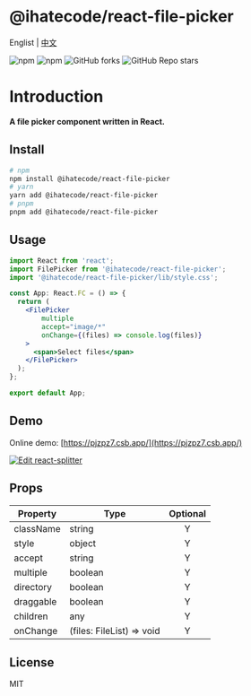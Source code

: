# @ihatecode/react-file-picker

Englist | <a href="https://github.com/zctcode/react-file-picker/blob/main/README-zh_CN.md" target="_blank">中文</a>

<p>
<img alt="npm" src="https://img.shields.io/npm/v/@ihatecode/react-file-picker?logo=npm&color=%234ac41c">
<img alt="npm" src="https://img.shields.io/npm/dm/@ihatecode/react-file-picker?logo=npm&color=%234ac41c">
<img alt="GitHub forks" src="https://img.shields.io/github/forks/zctcode/react-file-picker">
<img alt="GitHub Repo stars" src="https://img.shields.io/github/stars/zctcode/react-file-picker">
</p>

# Introduction
**A file picker component written in React.**

## Install
```bash
# npm
npm install @ihatecode/react-file-picker
# yarn
yarn add @ihatecode/react-file-picker
# pnpm
pnpm add @ihatecode/react-file-picker
```

## Usage

```jsx
import React from 'react';
import FilePicker from '@ihatecode/react-file-picker';
import '@ihatecode/react-file-picker/lib/style.css';

const App: React.FC = () => {
  return (
    <FilePicker
        multiple
        accept="image/*"
        onChange={(files) => console.log(files)}
    >
      <span>Select files</span>
    </FilePicker>
  );
};

export default App;
```

## Demo
Online demo: [https://pjzpz7.csb.app/](https://pjzpz7.csb.app/)

[![Edit react-splitter](https://codesandbox.io/static/img/play-codesandbox.svg)](https://codesandbox.io/p/sandbox/pjzpz7)

## Props
|Property|Type|Optional
|-|-|:-:
|className|string|Y|
|style|object|Y|
|accept|string|Y|
|multiple|boolean|Y|
|directory|boolean|Y|
|draggable|boolean|Y|
|children|any|Y|
|onChange|(files: FileList) => void|Y|

## License
MIT